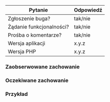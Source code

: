 <!-- Uzupełnij poniższy szablon zgodnie z Twoim Issue -->

| Pytanie                  | Odpowiedź
| ------------------------ | -----
| Zgłoszenie buga?         | tak/nie
| Żądanie funkcjonalności? | tak/nie
| Prośba o komentarze?     | tak/nie
| Wersja aplikacji         | x.y.z
| Wersja PHP               | x.y.z

### Zaobserwowane zachowanie
<!-- Co się dzieje? -->

### Oczekiwane zachowanie
<!-- Co powinno się dziać? -->

### Przykład
<!-- Przykład pozwalający odtworzyć problem -->